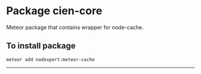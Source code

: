 # Package cien-core

Meteor package that contains wrapper for node-cache.

## To install package

`meteor add nodexpert:meteor-cache`

---
